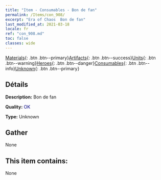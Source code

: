 ```yaml
---
title: "Item - Consumables - Bon de fan"
permalink: /Items/con_908/
excerpt: "Era of Chaos  Bon de fan"
last_modified_at: 2021-03-18
locale: fr
ref: "con_908.md"
toc: false
classes: wide
---
```

 [Materials](/fr/Items/){: .btn .btn--primary}[Artifacts](/fr/Items/Artifacts/){: .btn .btn--success}[Units](/fr/Items/Units/){: .btn .btn--warning}[Heroes](/fr/Items/Heroes/){: .btn .btn--danger}[Consumables](/fr/Items/Consumables/){: .btn .btn--info}[Unknown](/fr/Items/Unknown/){: .btn .btn--primary}

## Détails
 **Description:** Bon de fan

 **Quality:** <span style="color: #000080">OK</span>

 **Type:** Unknown

## Gather

  None

## This item contains:

  None

